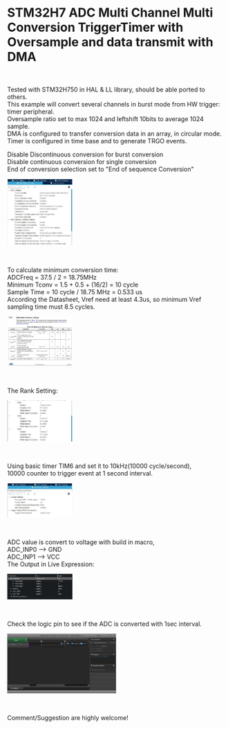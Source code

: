 <h1>STM32H7 ADC Multi Channel Multi Conversion TriggerTimer with Oversample and data transmit with DMA</h1>
<p>&nbsp;</p>
<p>Tested with STM32H750 in HAL & LL library, should be able ported to others.<br>
This example will convert several channels in burst mode from HW trigger: timer peripheral.<br>
Oversample ratio set to max 1024 and leftshift 10bits to average 1024 sample.<br>
DMA is configured to transfer conversion data in an array, in circular mode.<br>
Timer is configured in time base and to generate TRGO events.</p>

<p>Disable Discontinuous conversion for burst conversion<br>
Disable continuous conversion for single conversion<br>
End of conversion selection set to "End of sequence Conversion"</p>

<img src="Images/Setting.jpg" width="30%" height="30%">


<p>&nbsp;</p>
<p>To calculate minimum conversion time:<br>
ADCFreq = 37.5 / 2 = 18.75MHz<br>
Minimum Tconv = 1.5 + 0.5 + (16/2) = 10 cycle<br>
Sample Time = 10 cycle / 18.75 MHz = 0.533 us<br>
According the Datasheet, Vref need at least 4.3us, so minimum Vref sampling time must 8.5 cycles.</p>
<img src="Images/Vref.jpg" width="30%" height="30%">

<p>&nbsp;</p>
<p>The Rank Setting:</p>
<img src="Images/Rank.jpg" width="30%" height="30%">

<p>&nbsp;</p>
<p>Using basic timer TIM6 and set it to 10kHz(10000 cycle/second),<br>
10000 counter to trigger event at 1 second interval.</p>

<img src="Images/Timer.jpg" width="30%" height="30%">

<p>&nbsp;</p>
<p>ADC value is convert to voltage with build in macro,<br>
ADC_INP0 --> GND<br>
ADC_INP1 --> VCC<br>
The Output in Live Expression:</p>

<img src="Images/Live.jpg" width="30%" height="30%">

<p>&nbsp;</p>
<p>Check the logic pin to see if the ADC is converted with 1sec interval.</p>

<img src="Images/Logic_Time.jpg" width="50%" height="50%">

<p>&nbsp;</p>
<p>Comment/Suggestion are highly welcome!</p>